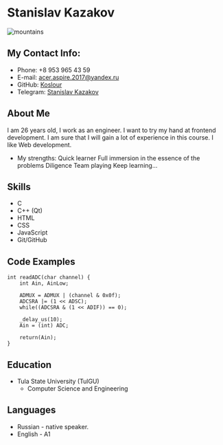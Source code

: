 # Stanislav Kazakov
![mountains](https://sun9-8.userapi.com/s/v1/ig2/mI6oTbBdy2pUiI7S99niZjZRvAjxywdSBQldaW3fuRZl9_wyXoYYywo65UnOPV0HnzdYsfPnqWbHrHA8galn8F6k.jpg?quality=95&as=32x47,48x70,72x105,108x157,160x233,240x349,360x523,480x698,540x785,640x930,720x1047,1080x1570,1280x1861,1440x2093,1761x2560&from=bu&cs=160x0 "Пейзаж с горами")
## My Contact Info:
* Phone: +8 953 965 43 59
* E-mail: acer.aspire.2017@yandex.ru
* GitHub: [Koslour](https://github.com/Koslour)
* Telegram: [Stanislav Kazakov](https://web.telegram.org/a/#1166847605)
## About Me
I am 26 years old, I work as an engineer. I want to try my hand at frontend development. I am sure that I will gain a lot of experience in this course. I like Web development.

* My strengths:
Quick learner
Full immersion in the essence of the problems
Diligence
Team playing
Keep learning…

## Skills
* C
* C++ (Qt)
* HTML
* CSS
* JavaScript
* Git/GitHub
## Code Examples
```
int readADC(char channel) {
    int Ain, AinLow;
    
    ADMUX = ADMUX | (channel & 0x0f);
    ADCSRA |= (1 << ADSC);
    while((ADCSRA & (1 << ADIF)) == 0);
    
    _delay_us(10);
    Ain = (int) ADC;

    return(Ain);  
}
```
## Education
* Tula State University (TulGU) 
    + Computer Science and Engineering
## Languages
* Russian - native speaker.
* English - A1